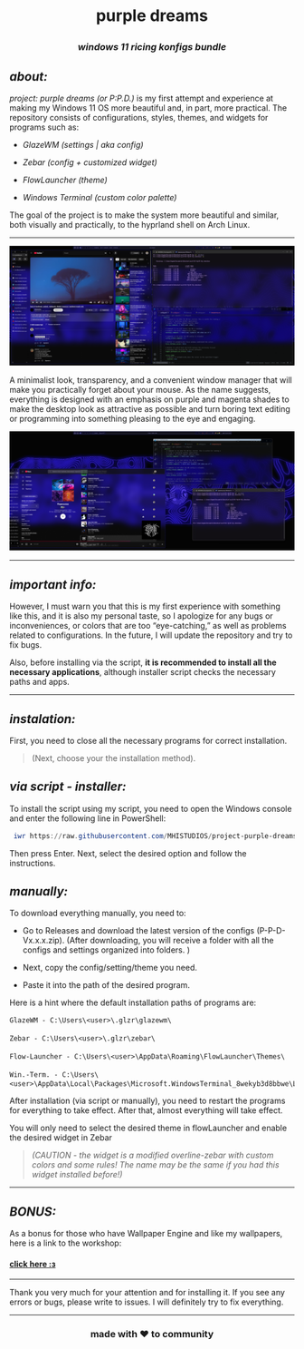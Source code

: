 # <p align="center">purple dreams</p> 
### <p align="center"> *windows 11 ricing konfigs bundle*</p>

## *about:*
*project: purple dreams (or P:P.D.)* is my first attempt and experience at making my Windows 11 OS more beautiful and, in part, more practical. 
The repository consists of configurations, styles, themes, and widgets for programs such as:

- *GlazeWM (settings | aka config)*

- *Zebar (config + customized widget)*

- *FlowLauncher (theme)*

- *Windows Terminal (custom color palette)*


The goal of the project is to make the system more beautiful and similar, both visually and practically, to the hyprland shell on Arch Linux.
___
![photo one](/img1.png)

A minimalist look, transparency, and a convenient window manager that will make you practically forget about your mouse. As the name suggests, everything is designed with an emphasis on purple and magenta shades to make the desktop look as attractive as possible and turn boring text editing or programming into something pleasing to the eye and engaging.

![photo two](img2.png)

___
## *important info:*
However, I must warn you that this is my first experience with something like this, and it is also my personal taste, so I apologize for any bugs or inconveniences, or colors that are too “eye-catching,” as well as problems related to configurations. In the future, I will update the repository and try to fix bugs.

Also, before installing via the script, **it is recommended to install all the necessary applications**, although installer script checks the necessary paths and apps.

___
## *instalation:*

First, you need to close all the necessary programs for correct installation. 
> (Next, choose your the installation method).

## *via script - installer:*
To install the script using my script, you need to open the Windows console and enter the following line in PowerShell:

```powershell
 iwr https://raw.githubusercontent.com/MHISTUDIOS/project-purple-dreams/refs/heads/main/installerV1.1.2.ps1  -UseBasicParsing | iex
```
  
Then press Enter. 
Next, select the desired option and follow the instructions.
## *manually:*

To download everything manually, you need to:

- Go to Releases and download the latest version of the configs (P-P-D-Vx.x.x.zip).
(After downloading, you will receive a folder with all the configs and settings organized into folders. )

- Next, copy the config/setting/theme you need.

- Paste it into the path of the desired program.

Here is a hint where the default installation paths of programs are:

```text
GlazeWM - C:\Users\<user>\.glzr\glazewm\

Zebar - C:\Users\<user>\.glzr\zebar\

Flow-Launcher - C:\Users\<user>\AppData\Roaming\FlowLauncher\Themes\

Win.-Term. - C:\Users\<user>\AppData\Local\Packages\Microsoft.WindowsTerminal_8wekyb3d8bbwe\LocalState\
```

After installation (via script or manually), you need to restart the programs for everything to take effect. After that, almost everything will take effect. 

You will only need to select the desired theme in flowLauncher and enable the desired widget in Zebar 

> *(CAUTION - the widget is a modified overline-zebar with custom colors and some rules! The name may be the same if you had this widget installed before!)*

---
## *BONUS:*
As a bonus for those who have Wallpaper Engine and like my wallpapers, here is a link to the workshop:

#### [click here :з](https://steamcommunity.com/sharedfiles/filedetails/?id=3279043526)
---

Thank you very much for your attention and for installing it. If you see any errors or bugs, please write to issues. I will definitely try to fix everything.

------
<h3 align="center">made with ❤️ to community</h3>

